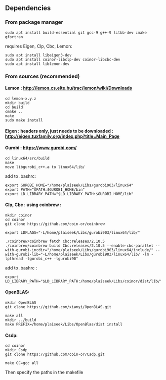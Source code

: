 ## Dependencies

### From package manager

    sudo apt install build-essential git gcc-9 g++-9 litbb-dev cmake gfortran

requires Eigen, Clp, Cbc, Lemon:

    sudo apt install libeigen3-dev
    sudo apt install coinor-libclp-dev coinor-libcbc-dev
    sudo apt install liblemon-dev
    
### From sources (recommended)


#### Lemon : http://lemon.cs.elte.hu/trac/lemon/wiki/Downloads

    cd lemon-x.y.z
    mkdir build
    cd build
    cmake ..
    make
    sudo make install

#### Eigen : headers only, just needs to be downloaded : http://eigen.tuxfamily.org/index.php?title=Main_Page

#### Gurobi : https://www.gurobi.com/

    cd linux64/src/build
    make
    move libgurobi_c++.a to linux64/lib/

add to .bashrc:

    export GUROBI_HOME="/home/plaiseek/Libs/gurobi903/linux64"
    export PATH="$PATH:$GUROBI_HOME/bin"
    export LD_LIBRARY_PATH="$LD_LIBRARY_PATH:$GUROBI_HOME/lib"

#### Clp, Cbc : using coinbrew :

    mkdir coinor
    cd coinor
    git clone https://github.com/coin-or/coinbrew
<!-- export OPT_CFLAGS="-pipe -flto -march=native"
    export OPT_CXXFLAGS="-pipe -flto -march=native"
    export LDFLAGS="-L/home/plaiseek/Libs/gurobi903/linux64/lib/ -pipe -flto" -->
    export LDFLAGS="-L/home/plaiseek/Libs/gurobi903/linux64/lib/"
     
    ./coinbrew/coinbrew fetch Cbc:releases/2.10.5
    ./coinbrew/coinbrew build Cbc:releases/2.10.5 --enable-cbc-parallel --with-gurobi-incdir="/home/plaiseek/Libs/gurobi903/linux64/include/" --with-gurobi-lib="-L/home/plaiseek/Libs/gurobi903/linux64/lib/ -lm -lpthread -lgurobi_c++ -lgurobi90"

add to .bashrc :

    export LD_LIBRARY_PATH="$LD_LIBRARY_PATH:/home/plaiseek/Libs/coinor/dist/lib/"

      
#### OpenBLAS:

    mkdir OpenBLAS
    git clone https://github.com/xianyi/OpenBLAS.git
<!--- edit Makefile.rules: CC = gcc ; FC = gfortran ; COMMON_OPT = -O2 -march=native -->
    make all
    mkdir ../build
    make PREFIX=/home/plaiseek/Libs/OpenBlas/dist install

#### Csdp:
    cd coinor
    mkdir Csdp
    git clone https://github.com/coin-or/Csdp.git
<!---  edit Makefile.rules: CC = gcc ; FC = gfortran ; COMMON_OPT = -O2 -march=native -->
<!---  edit Makefile.rules: replace /usr/local by ../dist modify BLAS linking to -L../../../OpenBLAS/lib -lopenblas -->
    make CC=gcc all


Then specify the paths in the makefile
